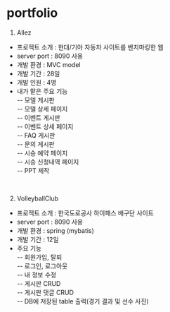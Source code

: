 # portfolio
1) Allez <br> 
- 프로젝트 소개 : 현대/기아 자동차 사이트를 벤치마킹한 웹  <br>
- server port : 8090 사용  <br>
- 개발 환경 : MVC model
- 개발 기간 : 28일  <br>
- 개발 인원 : 4명  <br>
- 내가 맡은 주요 기능  <br> 
  -- 모델 게시판  <br>
  -- 모델 상세 페이지  <br>
  -- 이벤트 게시판  <br>
  -- 이벤트 상세 페이지  <br>
  -- FAQ 게시판  <br>
  -- 문의 게시판  <br>
  -- 시승 예약 페이지  <br>
  -- 시승 신청내역 페이지  <br>
  -- PPT 제작  <br>
  
<br>

2) VolleyballClub <br>
- 프로젝트 소개 : 한국도로공사 하이패스 배구단 사이트 <br>
- server port : 8090 사용 <br>
- 개발 환경 : spring (mybatis) <br>
- 개발 기간 : 12일 <br>
- 주요 기능 <br>
  -- 회원가입, 탈퇴 <br>
  -- 로그인, 로그아웃 <br>
  -- 내 정보 수정 <br> 
  -- 게시판 CRUD <br>
  -- 게시판 댓글 CRUD <br>
  -- DB에 저장된 table 출력(경기 결과 및 선수 사진) <br> 
   

